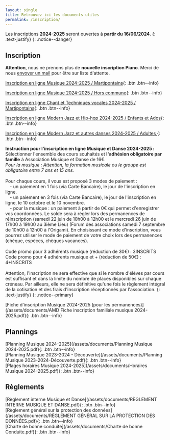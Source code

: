 ```yaml
---
layout: single
title: Retrouvez ici les documents utiles
permalink: /inscription/
---
```


Les inscriptions **2024-2025** seront ouvertes à **partir du 16/06/2024**.
{: .text-justify}
{: .notice--danger}

## Inscription

**Attention**, nous ne prenons plus de **nouvelle inscription Piano**. Merci de nous [envoyer un mail](mailto:musiquepsm@gmail.com) pour être sur liste d'attente. 


[Inscription en ligne Musique 2024-2025 / Martipontains](https://www.helloasso.com/associations/association-musique-et-danse-de-pont-saint-martin/adhesions/musique20242025-amd-pont-saint-martin){: .btn .btn--info}

[Inscription en ligne Musique 2024-2025 / Hors commune](https://www.helloasso.com/associations/association-musique-et-danse-de-pont-saint-martin/adhesions/inscription-musique-2024-2025-or-commune){: .btn .btn--info}

[Inscription en ligne Chant et Techniques vocales 2024-2025 / Martipontains](https://www.helloasso.com/associations/association-musique-et-danse-de-pont-saint-martin/adhesions/inscription-chant-2024-2025-martipontains){: .btn .btn--info}

[Inscription en ligne Modern Jazz et Hip-hop 2024-2025 / Enfants et Ados](https://www.helloasso.com/associations/association-musique-et-danse-de-pont-saint-martin/adhesions/danse-2024-2025-amd-pont-saint-martin-1){: .btn .btn--info}

[Inscription en ligne Modern Jazz et autres danses 2024-2025 / Adultes ](https://www.helloasso.com/associations/association-musique-et-danse-de-pont-saint-martin/adhesions/danse-adultes-amd-pont-saint-martin-2){: .btn .btn--info}

**Instruction pour l'inscription en ligne Musique et Danse 2024-2025 :**
\
Sélectionner l'ensemble des cours souhaités et **l'adhésion obligatoire par famille** à Association Musique et Danse de 16€.
\
*Pour la musique : Attention, la formation musicale ou le groupe est obligatoire entre 7 ans et 15 ans.*
\
\
Pour chaque cours, il vous est proposé 3 modes de paiement :
\
&emsp;- un paiement en 1 fois (via Carte Bancaire), le jour de l'inscription en ligne.
\
&emsp;- un paiement en 3 fois (via Carte Bancaire), le jour de l'inscription en ligne, le 10 octobre et le 10 novembre.
\
&emsp;- pour la musique : un paiement à partir de 0€ qui permet d'enregistrer vos coordonnées. Le solde sera à régler lors des permanences de réinscription (samedi 22 juin de 10h00 à 12h00 et le mercredi 26 juin de 17h00 à 19h00 au 3ième Lieu) (Forum des associations samedi 7 septembre de 10h00 à 12h00 à l'Origami). En choisissant ce mode d'inscription, vous pourrez utiliser le mode de paiement de votre choix lors des permanences (chèque, espèces, chèques vacances).
\
\
Code promo pour 3 adhérents musique (réduction de 30€) : 3INSCRITS
Code promo pour 4 adhérents musique et + (réduction de 50€) : 4+INSCRITS
\
\
Attention, l'inscription ne sera effective que si le nombre d'élèves par cours est suffisant et dans la limite du nombre de places disponibles sur chaque créneau. Par ailleurs, elle ne sera définitive qu'une fois le règlement intégral de la cotisation et des frais d'inscription réceptionnés par l'association.
{: .text-justify}
{: .notice--primary}

[Fiche d'inscription Musique 2024-2025 (pour les permanences)](/assets/documents/AMD Fiche inscription familiale musique 2024-2025.pdf){: .btn .btn--info}

## Plannings

[Planning Musique 2024-2025](/assets/documents/Planning Musique 2024-2025.pdf){: .btn .btn--info}
\
[Planning Musique 2023-2024 - Découverte](/assets/documents/Planning Musique 2023-2024-Découverte.pdf){: .btn .btn--info}
\
[Plages horaires Musique 2024-2025](/assets/documents/Horaires Musique 2024-2025.pdf){: .btn .btn--info}

## Règlements

[Règlement interne Musique et Danse](/assets/documents/RÈGLEMENT INTERNE MUSIQUE ET DANSE.pdf){: .btn .btn--info}
\
[Règlement général sur la protection des données](/assets/documents/RÈGLEMENT GÉNÉRAL SUR LA PROTECTION DES DONNÉES.pdf){: .btn .btn--info}
\
[Charte de bonne conduite](/assets/documents/Charte de bonne Conduite.pdf){: .btn .btn--info}